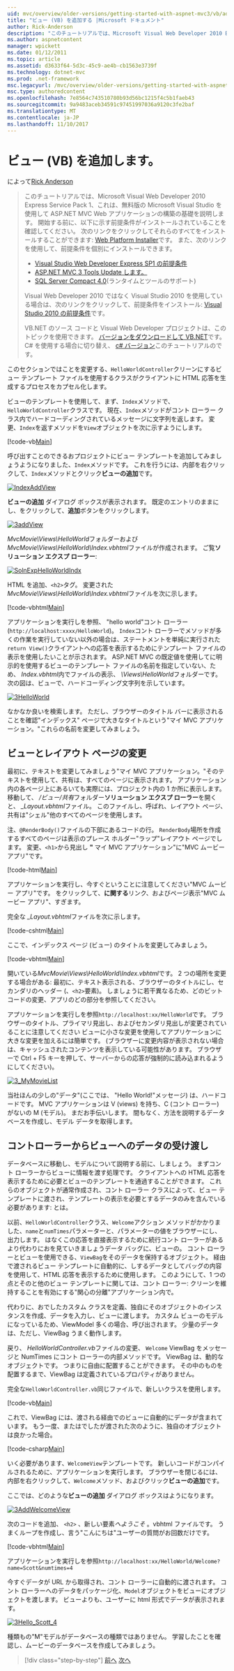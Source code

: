 ```yaml
---
uid: mvc/overview/older-versions/getting-started-with-aspnet-mvc3/vb/adding-a-view
title: "ビュー (VB) を追加する |Microsoft ドキュメント"
author: Rick-Anderson
description: "このチュートリアルでは、Microsoft Visual Web Developer 2010 Express Service Pack 1、これを使用して ASP.NET MVC Web アプリケーションの構築の基礎を説明しています."
ms.author: aspnetcontent
manager: wpickett
ms.date: 01/12/2011
ms.topic: article
ms.assetid: d3633f64-5d3c-45c9-ae4b-cb1563e3739f
ms.technology: dotnet-mvc
ms.prod: .net-framework
msc.legacyurl: /mvc/overview/older-versions/getting-started-with-aspnet-mvc3/vb/adding-a-view
msc.type: authoredcontent
ms.openlocfilehash: 7e8564c743510780b93d56bc1215f4c5b1faeb43
ms.sourcegitcommit: 9a9483aceb34591c97451997036a9120c3fe2baf
ms.translationtype: MT
ms.contentlocale: ja-JP
ms.lasthandoff: 11/10/2017
---
```

<a name="adding-a-view-vb"></a>ビュー (VB) を追加します。
====================
によって[Rick Anderson](https://github.com/Rick-Anderson)

> このチュートリアルでは、Microsoft Visual Web Developer 2010 Express Service Pack 1、これは、無料版の Microsoft Visual Studio を使用して ASP.NET MVC Web アプリケーションの構築の基礎を説明します。 開始する前に、以下に示す前提条件がインストールされていることを確認してください。 次のリンクをクリックしてそれらのすべてをインストールすることができます: [Web Platform Installer](https://www.microsoft.com/web/gallery/install.aspx?appid=VWD2010SP1Pack)です。 また、次のリンクを使用して、前提条件を個別にインストールできます。
> 
> - [Visual Studio Web Developer Express SP1 の前提条件](https://www.microsoft.com/web/gallery/install.aspx?appid=VWD2010SP1Pack)
> - [ASP.NET MVC 3 Tools Update します。](https://www.microsoft.com/web/gallery/install.aspx?appsxml=&amp;appid=MVC3)
> - [SQL Server Compact 4.0](https://www.microsoft.com/web/gallery/install.aspx?appid=SQLCE;SQLCEVSTools_4_0)(ランタイムとツールのサポート)
> 
> Visual Web Developer 2010 ではなく Visual Studio 2010 を使用している場合は、次のリンクをクリックして、前提条件をインストール: [Visual Studio 2010 の前提条件](https://www.microsoft.com/web/gallery/install.aspx?appsxml=&amp;appid=VS2010SP1Pack)です。
> 
> VB.NET のソース コードと Visual Web Developer プロジェクトは、このトピックを使用できます。 [バージョンをダウンロードして VB.NET](https://code.msdn.microsoft.com/Introduction-to-MVC-3-10d1b098)です。 C# を使用する場合に切り替え、 [c# バージョン](../cs/adding-a-view.md)このチュートリアルのです。


このセクションではことを変更する、`HelloWorldController`クリーンにするビュー テンプレート ファイルを使用するクラスがクライアントに HTML 応答を生成するプロセスをカプセル化します。

ビューのテンプレートを使用して、まず、`Index`メソッドで、`HelloWorldController`クラスです。 現在、`Index`メソッドがコント ローラー クラス内でハードコーディングされているメッセージに文字列を返します。 変更、`Index`を返すメソッドを`View`オブジェクトを次に示すようにします。

[!code-vb[Main](adding-a-view/samples/sample1.vb)]

呼び出すことのできるおプロジェクトにビュー テンプレートを追加してみましょうようになりました、`Index`メソッドです。 これを行うには、内部を右クリックして、`Index`メソッドとクリック**ビューの追加**です。

[![IndexAddView](adding-a-view/_static/image2.png "IndexAddView")](adding-a-view/_static/image1.png)

**ビューの追加** ダイアログ ボックスが表示されます。 既定のエントリのままにし、をクリックして、**追加**ボタンをクリックします。

[![3addView](adding-a-view/_static/image4.png "3addView")](adding-a-view/_static/image3.png)

*MvcMovie\Views\HelloWorld*フォルダーおよび*MvcMovie\Views\HelloWorld\Index.vbhtml*ファイルが作成されます。 ご覧**ソリューション エクスプ ローラー**:

[![SolnExpHelloWorldIndx](adding-a-view/_static/image6.png "SolnExpHelloWorldIndx")](adding-a-view/_static/image5.png)

HTML を追加、`<h2>`タグ。 変更された*MvcMovie\Views\HelloWorld\Index.vbhtml*ファイルを次に示します。

[!code-vbhtml[Main](adding-a-view/samples/sample2.vbhtml)]

アプリケーションを実行しを参照、 &quot;hello world&quot;コント ローラー (`http://localhost:xxxx/HelloWorld`)。 `Index`コント ローラーでメソッドが多くの作業を実行していない以外の場合は、ステートメントを単純に実行された`return View()`クライアントへの応答を表示するためにテンプレート ファイルの表示を使用したいことが示されます。 ASP.NET MVC の既定値を使用してに明示的を使用するビューのテンプレート ファイルの名前を指定していない、ため、 *Index.vbhtml*内でファイルの表示、 *\Views\HelloWorld*フォルダーです。 次の図は、ビューで、ハードコーディング文字列を示しています。

[![3HelloWorld](adding-a-view/_static/image8.png "3HelloWorld")](adding-a-view/_static/image7.png)

なかなか良いを検索します。 ただし、ブラウザーのタイトル バーに表示されることを確認&quot;インデックス&quot; ページで大きなタイトルという&quot;マイ MVC アプリケーション。&quot;これらの名前を変更してみましょう。

## <a name="changing-views-and-layout-pages"></a>ビューとレイアウト ページの変更

最初に、テキストを変更してみましょう&quot;マイ MVC アプリケーション。&quot;そのテキストを使用して、共有は、すべてのページに表示されます。 アプリケーション内の各ページ上にあるいても実際には、プロジェクト内の 1 か所に表示します。 移動して、 */ビュー/共有*フォルダー**ソリューション エクスプ ローラー**を開くと、  *\_Layout.vbhtml*ファイル。 このファイルし、呼ばれ、レイアウト ページ、共有は&quot;シェル&quot;他のすべてのページを使用します。

注、`@RenderBody()`ファイルの下部にあるコードの行。 `RenderBody`場所を作成するすべてのページは表示のプレース ホルダー&quot;ラップ&quot;レイアウト ページでします。 変更、`<h1>`から見出し **&quot;** マイ MVC アプリケーション&quot;に&quot;MVC ムービー アプリ&quot;です。

[!code-html[Main](adding-a-view/samples/sample3.html)]

アプリケーションを実行し、今すぐということに注意してください&quot;MVC ムービー アプリ&quot;です。 をクリックして、**に関する**リンク、およびページ表示&quot;MVC ムービー アプリ&quot;、すぎます。

完全な *\_Layout.vbhtml*ファイルを次に示します。

[!code-cshtml[Main](adding-a-view/samples/sample4.cshtml)]

ここで、インデックス ページ (ビュー) のタイトルを変更してみましょう。

[!code-vbhtml[Main](adding-a-view/samples/sample5.vbhtml)]

開いている*MvcMovie\Views\HelloWorld\Index.vbhtml*です。 2 つの場所を変更する場合がある: 最初に、テキスト表示される、ブラウザーのタイトルにし、セカンダリのヘッダー (、`<h2>`要素)。 しましょうに若干異なるため、どのビット コードの変更、アプリのどの部分を参照してください。

アプリケーションを実行しを参照`http://localhost:xx/HelloWorld`です。 ブラウザーのタイトル、プライマリ見出し、およびセカンダリ見出しが変更されていることに注意してください  ビューに小さな変更を使用してアプリケーションに大きな変更を加えるには簡単です。 (ブラウザーに変更内容が表示されない場合は、キャッシュされたコンテンツを表示している可能性があります。 ブラウザーで Ctrl + F5 キーを押して、サーバーからの応答が強制的に読み込まれるようにしてください)。

[![3_MyMovieList](adding-a-view/_static/image10.png "3_MyMovieList")](adding-a-view/_static/image9.png)

当社ほんの少しの&quot;データ&quot;(ここでは、 &quot;Hello World!&quot;メッセージ) は、ハードコードです。 MVC アプリケーションは V (views) を持ち、C (コント ローラー) がないの M (モデル)。 まだお手伝いします。 間もなく、方法を説明するデータベースを作成し、モデル データを取得します。

## <a name="passing-data-from-the-controller-to-the-view"></a>コントローラーからビューへのデータの受け渡し

データベースに移動し、モデルについて説明する前に、しましょう。 まずコント ローラーからビューに情報を渡す処理です。 クライアントへの HTML 応答を表示するために必要とビューのテンプレートを通過することができます。 これらのオブジェクトが通常作成され、コント ローラー クラスによって、ビュー テンプレートに渡され、テンプレートの表示を必要とするデータのみを含んでいる必要があります: とは。

以前、`HelloWorldController`クラス、`Welcome`アクション メソッドがかかりました、`name`と`numTimes`パラメーターと、パラメーターの値をブラウザーにし、出力します。 はなくこの応答を直接表示するために続行コント ローラーがあるより代わりにおを見ていきましょうデータ バッグに、ビューの。 コント ローラーとビューを使用できる、`ViewBag`をそのデータを保持するオブジェクト。 経由で渡されるビュー テンプレートに自動的に、しするデータとしてバッグの内容を使用して、HTML 応答を表示するために使用します。 このようにして、1 つの点とそのと他のビュー テンプレートに関しては、コント ローラー: クリーンを維持することを有効にする&quot;関心の分離&quot;アプリケーション内で。

代わりに、おでしたカスタム クラスを定義、独自にそのオブジェクトのインスタンスを作成、データを入力し、ビューに渡します。 カスタム ビューのモデルになっているため、ViewModel 多くの場合、呼び出されます。 少量のデータは、ただし、ViewBag うまく動作します。

戻り、 *HelloWorldController.vb*ファイルの変更、 `Welcome` ViewBag をメッセージと NumTimes にコント ローラーの内部メソッドです。 ViewBag は、動的なオブジェクトです。 つまりに自由に配置することができます。 その中のものを配置するまで、ViewBag は定義されているプロパティがありません。

完全な`HelloWorldController.vb`同じファイルで、新しいクラスを使用します。

[!code-vb[Main](adding-a-view/samples/sample6.vb)]

これで、ViewBag には、渡される経由でのビューに自動的にデータが含まれています。 もう一度、またはでしたが渡された次のように、独自のオブジェクトは良かった場合。

[!code-csharp[Main](adding-a-view/samples/sample7.cs)]

いく必要があります、`WelcomeView`テンプレートです。 新しいコードがコンパイルされるために、アプリケーションを実行します。 ブラウザーを閉じるには、内部を右クリックして、`Welcome`メソッド、およびクリック**ビューの追加**です。

ここでは、どのような**ビューの追加** ダイアログ ボックスはようになります。

[![3AddWelcomeView](adding-a-view/_static/image12.png "3AddWelcomeView")](adding-a-view/_static/image11.png)

次のコードを追加、 `<h2>` 、新しい要素*へようこそ* 。vbhtml ファイルです。 うまくループを作成し、言う&quot;こんにちは&quot;ユーザーの質問がお回数だけです。

[!code-vbhtml[Main](adding-a-view/samples/sample8.vbhtml)]

アプリケーションを実行しを参照`http://localhost:xx/HelloWorld/Welcome?name=Scott&numtimes=4`

今すぐデータが URL から取得され、コント ローラーに自動的に渡されます。 コント ローラーへのデータをパッケージ化、`Model`オブジェクトをビューにオブジェクトを渡します。 ビューよりも、ユーザーに html 形式でデータが表示されます。

[![3Hello_Scott_4](adding-a-view/_static/image14.png "3Hello_Scott_4")](adding-a-view/_static/image13.png)

種類もの&quot;M&quot;モデルがデータベースの種類ではありません。 学習したことを確認し、ムービーのデータベースを作成してみましょう。

>[!div class="step-by-step"]
[前へ](adding-a-controller.md)
[次へ](adding-a-model.md)
